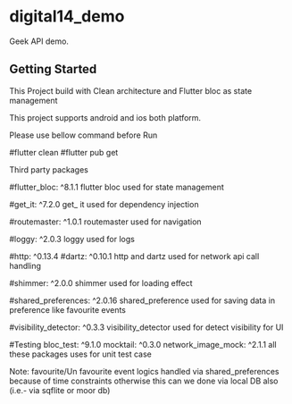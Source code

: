 # digital14_demo

Geek API demo.

## Getting Started

This Project build with Clean architecture and Flutter bloc as state management

This project supports android and ios both platform.

Please use bellow command before Run

#flutter clean
#flutter pub get


Third party packages 

#flutter_bloc: ^8.1.1 
 flutter bloc used for state management

#get_it: ^7.2.0
 get_ it used for dependency injection 

#routemaster: ^1.0.1
  routemaster used for navigation 

#loggy: ^2.0.3
 loggy used for logs 

#http: ^0.13.4
#dartz: ^0.10.1
 http and dartz used for network api call handling

#shimmer: ^2.0.0
 shimmer used for loading effect

#shared_preferences: ^2.0.16
 shared_preference used for saving data in preference like favourite events

#visibility_detector: ^0.3.3
visibility_detector used for detect visibility for UI


#Testing
bloc_test: ^9.1.0
mocktail: ^0.3.0
network_image_mock: ^2.1.1
 all these packages uses for unit test case


Note: favourite/Un favourite event logics handled via shared_preferences because of time constraints otherwise this can we done via  local DB also (i.e.- via sqflite or moor db)

